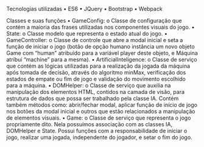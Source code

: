 
Tecnologias utilizadas
•	ES6
•	JQuery
•	Bootstrap
•	Webpack

Classes e suas funções
    •	GameConfig:
        o	Classe de configuração que contém a maioria das frases utilizadas nos componentes visuais do jogo.
    •	State:
        o	Classe modelo que representa o estado atual do jogo.
    •	GameController: 
        o	Classe de controle que abre a modal inicial e seta a função de iniciar o jogo (botão de opção humano instância um novo objeto Game com “human” atribuído para a variável player deste objeto, e Máquina atribui “machine” para a mesma).
    •	ArtificialInteligence:
        o	Classe de serviço que contém as lógicas utilizadas para a realização da jogada da máquina após tomada de decisão, através do algoritmo minMax, verificação dos estados de empate ou fim de jogo e validação do movimento escolhido para a máquina.
    •	DOMHelper:
        o	Classe de serviço que auxilia na manipulação dos elementos HTML, contidos na camada de visão, para estrutura de dados que possa ser trabalhado pela classe IA. Contém também métodos como: abrir/fechar modal, aplicar função de início de jogo nos botões da modal inicial e outros que estão relacionados a manipulação de elementos visuais. 
    •	Game:
        o	Classe de serviço que representa o jogo propriamente dito. Nela possuímos associação com as classes IA, DOMHelper e State. Possui funções com a responsabilidade de iniciar o jogo, realizar uma jogada, independente do jogador, e setar o fim do jogo.
